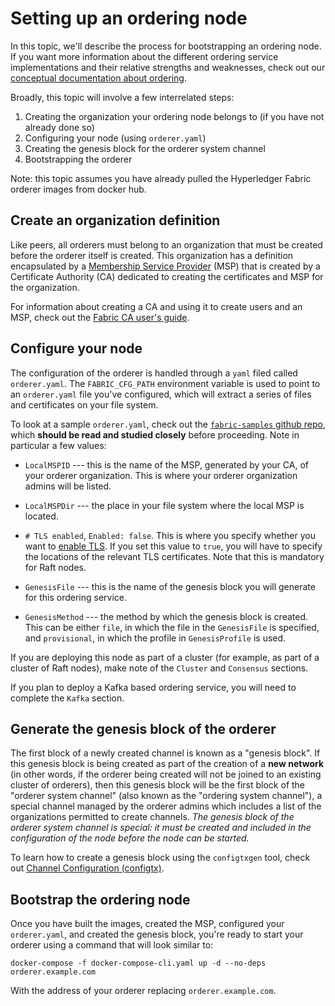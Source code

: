 # Setting up an ordering node

In this topic, we'll describe the process for bootstrapping an ordering node.
If you want more information about the different ordering service implementations
and their relative strengths and weaknesses, check out our
[conceptual documentation about ordering](./orderer/ordering_service.html).

Broadly, this topic will involve a few interrelated steps:

1. Creating the organization your ordering node belongs to (if you have not already
   done so)
2. Configuring your node (using `orderer.yaml`)
3. Creating the genesis block for the orderer system channel
4. Bootstrapping the orderer

Note: this topic assumes you have already pulled the Hyperledger Fabric orderer
images from docker hub.

## Create an organization definition

Like peers, all orderers must belong to an organization that must be created
before the orderer itself is created. This organization has a definition
encapsulated by a [Membership Service Provider](./membership/membership.html)
(MSP) that is created by a Certificate Authority (CA) dedicated to creating the
certificates and MSP for the organization.

For information about creating a CA and using it to create users and an MSP,
check out the [Fabric CA user's guide](https://hyperledger-fabric-ca.readthedocs.io/en/latest/users-guide.html).

## Configure your node

The configuration of the orderer is handled through a `yaml` filed called
`orderer.yaml`. The `FABRIC_CFG_PATH` environment variable is used to point to
an `orderer.yaml` file you've configured, which will extract a series of files
and certificates on your file system.

To look at a sample `orderer.yaml`, check out the [`fabric-samples` github repo](https://github.com/hyperledger/fabric-gm/blob/release-1.4/sampleconfig/orderer.yaml), which **should be read and studied closely** before proceeding.
Note in particular a few values:

* `LocalMSPID` --- this is the name of the MSP, generated by your CA, of your
orderer organization. This is where your orderer organization admins will be
listed.

* `LocalMSPDir` --- the place in your file system where the local MSP is located.

*  `# TLS enabled`, `Enabled: false`. This is where you specify whether you want
to [enable TLS](enable_tls.html). If you set this value to `true`, you will have
to specify the locations of the relevant TLS certificates. Note that this is
mandatory for Raft nodes.

* `GenesisFile` --- this is the name of the genesis block you will generate for
this ordering service.

* `GenesisMethod` --- the method by which the genesis block is created. This can
be either `file`, in which the file in the `GenesisFile` is specified, and
`provisional`, in which the profile in `GenesisProfile` is used.

If you are deploying this node as part of a cluster (for example, as part of a
cluster of Raft nodes), make note of the `Cluster` and `Consensus` sections.

If you plan to deploy a Kafka based ordering service, you will need to complete
the `Kafka` section.

## Generate the genesis block of the orderer

The first block of a newly created channel is known as a "genesis block". If
this genesis block is being created as part of the creation of a **new network**
(in other words, if the orderer being created will not be joined to an existing
cluster of orderers), then this genesis block will be the first block of the "orderer
system channel" (also known as the "ordering system channel"), a special channel
managed by the orderer admins which includes a list of the organizations permitted
to create channels. *The genesis block of the orderer system channel is special:
it must be created and included in the configuration of the node before the node
can be started.*

To learn how to create a genesis block using the `configtxgen` tool, check out
[Channel Configuration (configtx)](configtx.html).

## Bootstrap the ordering node

Once you have built the images, created the MSP, configured your `orderer.yaml`,
and created the genesis block, you're ready to start your orderer using a
command that will look similar to:

```
docker-compose -f docker-compose-cli.yaml up -d --no-deps orderer.example.com
```

With the address of your orderer replacing `orderer.example.com`.

<!--- Licensed under Creative Commons Attribution 4.0 International License
https://creativecommons.org/licenses/by/4.0/) -->
